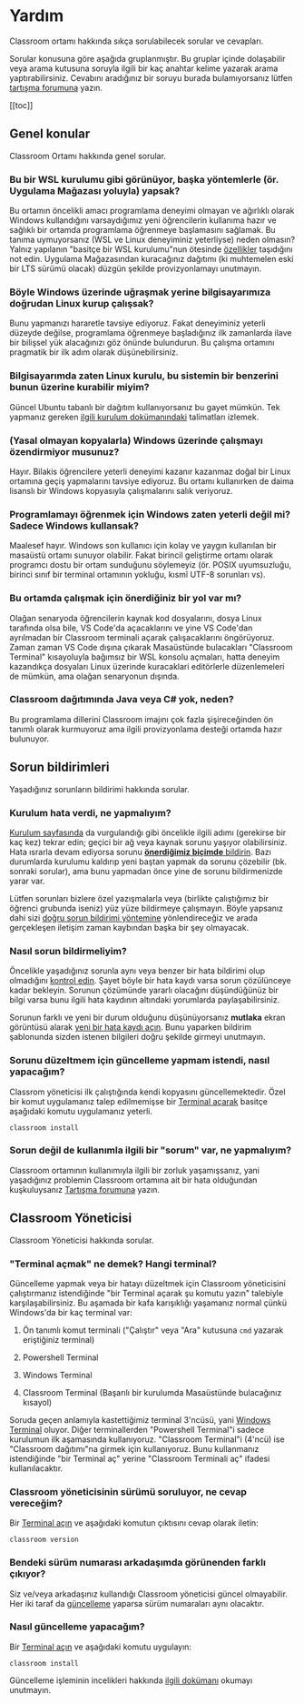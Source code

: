 # Yardım

Classroom ortamı hakkında sıkça sorulabilecek sorular ve cevapları.

Sorular konusuna göre aşağıda gruplanmıştır.  Bu gruplar içinde dolaşabilir veya arama kutusuna soruyla ilgili bir kaç
anahtar kelime yazarak arama yaptırabilirsiniz.  Cevabını aradığınız bir soruyu burada bulamıyorsanız lütfen [tartışma
forumuna](https://github.com/alaturka/classroom/discussions) yazın.

[[toc]]

## Genel konular

Classroom Ortamı hakkında genel sorular.

### Bu bir WSL kurulumu gibi görünüyor, başka yöntemlerle (ör. Uygulama Mağazası yoluyla) yapsak?

Bu ortamın öncelikli amacı programlama deneyimi olmayan ve ağırlıklı olarak Windows kullandığını varsaydığımız yeni
öğrencilerin kullanıma hazır ve sağlıklı bir ortamda programlama öğrenmeye başlamasını sağlamak.  Bu tanıma uymuyorsanız
(WSL ve Linux deneyiminiz yeterliyse) neden olmasın?  Yalnız yapılanın "basitçe bir WSL kurulumu"nun ötesinde
[özellikler](/intro/environment) taşıdığını not edin.  Uygulama Mağazasından kuracağınız dağıtımı (ki muhtemelen eski
bir LTS sürümü olacak) düzgün şekilde provizyonlamayı unutmayın.

### Böyle Windows üzerinde uğraşmak yerine bilgisayarımıza doğrudan Linux kurup çalışsak?

Bunu yapmanızı hararetle tavsiye ediyoruz.  Fakat deneyiminiz yeterli düzeyde değilse, programlama öğrenmeye
başladığınız ilk zamanlarda ilave bir bilişsel yük alacağınızı göz önünde bulundurun.  Bu çalışma ortamını pragmatik bir
ilk adım olarak düşünebilirsiniz.

### Bilgisayarımda zaten Linux kurulu, bu sistemin bir benzerini bunun üzerine kurabilir miyim?

Güncel Ubuntu tabanlı bir dağıtım kullanıyorsanız bu gayet mümkün.  Tek yapmanız gereken [ilgili kurulum
dokümanındaki](/todo) talimatları izlemek.

### (Yasal olmayan kopyalarla) Windows üzerinde çalışmayı özendirmiyor musunuz?

Hayır.  Bilakis öğrencilere yeterli deneyimi kazanır kazanmaz doğal bir Linux ortamına geçiş yapmalarını tavsiye
ediyoruz.  Bu ortamı kullanırken de daima lisanslı bir Windows kopyasıyla çalışmalarını salık veriyoruz.

### Programlamayı öğrenmek için Windows zaten yeterli değil mi?  Sadece Windows kullansak?

Maalesef hayır.  Windows son kullanıcı için kolay ve yaygın kullanılan bir masaüstü ortamı sunuyor olabilir.  Fakat
birincil geliştirme ortamı olarak programcı dostu bir ortam sunduğunu söylemeyiz (ör. POSIX uyumsuzluğu, birinci sınıf
bir terminal ortamının yokluğu, kısmî UTF-8 sorunları vs).

### Bu ortamda çalışmak için önerdiğiniz bir yol var mı?

Olağan senaryoda öğrencilerin kaynak kod dosyalarını, dosya Linux tarafında olsa bile, VS Code'da açacaklarını ve yine
VS Code'dan ayrılmadan bir Classroom terminali açarak çalışacaklarını öngörüyoruz.  Zaman zaman VS Code dışına çıkarak
Masaüstünde bulacakları "Classroom Terminal" kısayoluyla bağımsız bir WSL konsolu açmaları, hatta deneyim kazandıkça
dosyaları Linux üzerinde kuracaklari editörlerle düzenlemeleri de mümkün, ama olağan senaryonun dışında.

### Classroom dağıtımında Java veya C# yok, neden?

Bu programlama dillerini Classroom imajını çok fazla şişireceğinden ön tanımlı olarak kurmuyoruz ama ilgili
provizyonlama desteği ortamda hazır bulunuyor.

## Sorun bildirimleri

Yaşadığınız sorunların bildirimi hakkında sorular.

### Kurulum hata verdi, ne yapmalıyım?

[Kurulum sayfasında](/intro/install) da vurgulandığı gibi öncelikle ilgili adımı (gerekirse bir kaç kez) tekrar edin;
geçici bir ağ veya kaynak sorunu yaşıyor olabilirsiniz.  Hata ısrarla devam ediyorsa sorunu [**önerdiğimiz biçimde**
bildirin](#nas%C4%B1l-sorun-bildirmeliyim).  Bazı durumlarda kurulumu kaldırıp yeni baştan yapmak da sorunu çözebilir
(bk. sonraki sorular), ama bunu yapmadan önce yine de sorunu bildirmenizde yarar var.

Lütfen sorunları bizlere özel yazışmalarla veya (birlikte çalıştığımız bir öğrenci grubunda iseniz) yüz yüze bildirmeye
çalışmayın.  Böyle yapsanız dahi sizi [doğru sorun bildirimi yöntemine](#bug) yönlendireceğiz ve arada gerçekleşen
iletişim zaman kaybından başka bir şey olmayacak.

### Nasıl sorun bildirmeliyim?

Öncelikle yaşadığınız sorunla aynı veya benzer bir hata bildirimi olup olmadığını [kontrol
edin](https://github.com/alaturka/windows/issues).  Şayet böyle bir hata kaydı varsa sorun çözülünceye kadar bekleyin.
Sorunun çözümünde yararlı olacağını düşündüğünüz bir bilgi varsa bunu ilgili hata kaydının altındaki yorumlarda
paylaşabilirsiniz.

Sorunun farklı ve yeni bir durum olduğunu düşünüyorsanız **mutlaka** ekran görüntüsü alarak [yeni bir hata kaydı
açın](https://github.com/alaturka/windows/issues/new?template=bug.yml).  Bunu yaparken bildirim şablonunda sizden
istenen bilgileri doğru şekilde girmeyi unutmayın.

### Sorunu düzeltmem için güncelleme yapmam istendi, nasıl yapacağım?

Classrom yöneticisi ilk çalıştığında kendi kopyasını güncellemektedir.  Özel bir komut uygulamanız talep edilmemişse
bir [Terminal açarak](/todo) basitçe aşağıdaki komutu uygulamanız yeterli.

```dos
classroom install
```

### Sorun değil de kullanımla ilgili bir "sorum" var, ne yapmalıyım?

Classroom ortamının kullanımıyla ilgili bir zorluk yaşamışsanız, yani yaşadığınız problemin Classroom ortamına ait bir
hata olduğundan kuşkuluysanız [Tartışma forumuna](https://github.com/alaturka/classroom/discussions) yazın.

## Classroom Yöneticisi

Classroom Yöneticisi hakkında sorular.

### "Terminal açmak" ne demek?  Hangi terminal?

Güncelleme yapmak veya bir hatayı düzeltmek için Classroom yöneticisini çalıştırmanız istendiğinde "bir Terminal açarak
şu komutu yazın" talebiyle karşılaşabilirsiniz.  Bu aşamada bir kafa karışıklığı yaşamanız normal çünkü Windows'da bir
kaç terminal var:

1. Ön tanımlı komut terminali ("Çalıştır" veya "Ara" kutusuna `cmd` yazarak eriştiğiniz terminal)

2. Powershell Terminal

3. Windows Terminal

4. Classroom Terminal (Başarılı bir kurulumda Masaüstünde bulacağınız kısayol)

Soruda geçen anlamıyla kastettiğimiz terminal 3'ncüsü, yani [Windows Terminal](/images/windowsterminal.gif) oluyor.
Diğer terminallerden "Powershell Terminal"i sadece kurulumun ilk aşamasında kullanıyoruz.  "Classroom Terminal"i
(4'ncü) ise "Classroom dağıtımı"na girmek için kullanıyoruz.  Bunu kullanmanız istendiğinde "bir Terminal aç" yerine
"Classroom Terminali aç" ifadesi kullanılacaktır.

### Classroom yöneticisinin sürümü soruluyor, ne cevap vereceğim?

Bir [Terminal açın](#terminal-acmak-ne-demek-hangi-terminal) ve aşağıdaki komutun çıktısını cevap olarak iletin:

```dos
classroom version
```

### Bendeki sürüm numarası arkadaşımda görünenden farklı çıkıyor?

Siz ve/veya arkadaşınız kullandığı Classroom yöneticisi güncel olmayabilir.  Her iki taraf da [güncelleme](#update)
yaparsa sürüm numaraları aynı olacaktır.

### Nasıl güncelleme yapacağım?

Bir [Terminal açın](#terminal-acmak-ne-demek-hangi-terminal) ve aşağıdaki komutu uygulayın:

```dos
classroom install
```

Güncelleme işleminin incelikleri hakkında [ilgili dokümanı](/intro/manager) okumayı unutmayın.
